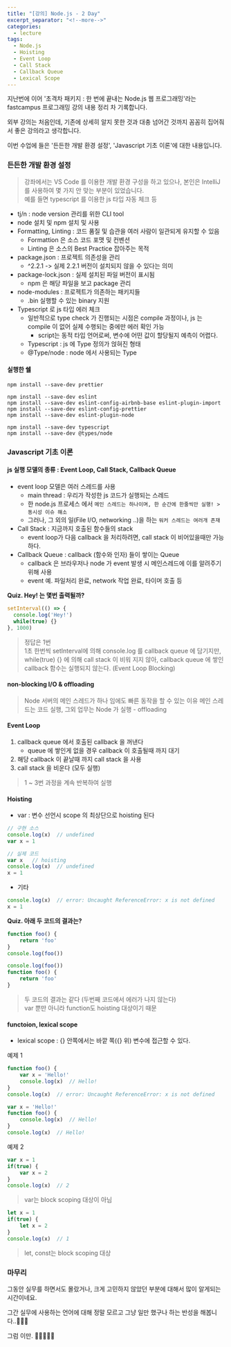 ```yaml
---
title: "[강의] Node.js - 2 Day"
excerpt_separator: "<!--more-->"
categories:
  - lecture
tags:
  - Node.js
  - Hoisting
  - Event Loop
  - Call Stack
  - Callback Queue
  - Lexical Scope 
---
```


지난번에 이어 '초격차 패키지 : 한 번에 끝내는 Node.js 웹 프로그래밍'라는 fastcampus 프로그래밍 강의 내용 정리 차 기록합니다.

외부 강의는 처음인데, 기존에 상세히 알지 못한 것과 대충 넘어간 것까지 꼼꼼히 집어줘서 좋은 강의라고 생각합니다.

이번 수업에 들은 '든든한 개발 환경 설정', 'Javascript 기초 이론'에 대한 내용입니다.
<!--more-->
### 든든한 개발 환경 설정

> 강좌에서는 VS Code 를 이용한 개발 환경 구성을 하고 있으나, 본인은 IntelliJ 를 사용하여 몇 가지 안 맞는 부분이 있었습니다.  
> 예를 들면 typescript 를 이용한 js 타입 자동 체크 등

- tj/n : node version 관리를 위한 CLI tool
- node 설치 및 npm 설치 및 사용
- Formatting, Linting : 코드 품질 및 습관을 여러 사람이 일관되게 유지할 수 있음
  - Formattion 은 소스 코드 포맷 및 컨벤션 
  - Linting 은 소스의 Best Practice 잡아주는 목적
- package.json : 프로젝트 의존성을 관리 
  - ^2.2.1 -> 실제 2.2.1 버전이 설치되지 않을 수 있다는 의미
- package-lock.json : 실제 설치된 파일 버전이 표시됨 
  - npm 은 해당 파일을 보고 package 관리
- node-modules : 프로젝트가 의존하는 패키지들 
  - .bin 실행할 수 있는 binary 지원
- Typescript 로 js 타입 에러 체크
  - 일반적으로 type check 가 진행되는 시점은 compile 과정이나, js 는 compile 이 없어 실제 수행되는 중에만 에러 확인 가능
    - script는 동적 타입 언어로써, 변수에 어떤 값이 할당될지 예측이 어렵다.
  - Typescript : js 에 Type 정의가 얹혀진 형태
  - @Type/node : node 에서 사용되는 Type

#### 실행한 쉘
```shell
npm install --save-dev prettier

npm install --save-dev eslint
npm install --save-dev eslint-config-airbnb-base eslint-plugin-import
npm install --save-dev eslint-config-prettier
npm install --save-dev eslint-plugin-node  

npm install --save-dev typescript
npm install --save-dev @types/node
```
### Javascript 기초 이론
#### js 실행 모델의 종류 : Event Loop, Call Stack, Callback Queue
- event loop 모델은 여러 스레드를 사용
  - main thread : 우리가 작성한 js 코드가 실행되는 스레드
  - 한 node.js 프로세스 에서 `메인 스레드는 하나이며, 한 순간에 한줄씩만 실행! > 동시성 이슈 해소`
  - 그러나, 그 외의 일(File I/O, networking ..)을 하는 `워커 스레드는 여러개 존재`
- Call Stack : 지금까지 호출된 함수들의 stack
  - event loop가 다음 callback 을 처리하려면, call stack 이 비어있을때만 가능하다.
- Callback Queue : callback (함수와 인자) 들이 쌓이는 Queue
  - callback 은 브라우저나 node 가 event 발생 시 메인스레드에 이를 알려주기 위해 사용
  - event 예. 파일처리 완료, network 작업 완료, 타이머 호출 등

**Quiz. Hey! 는 몇번 출력될까?**
```javascript
setInterval(() => {
  console.log('Hey!')
  while(true) {}
}, 1000)
```
> 정답은 1번  
> 1초 한번씩 setInterval에 의해 console.log 를 callback queue 에 담기지만,  
> while(true) {} 에 의해 call stack 이 비워 지지 않아, callback queue 에 쌓인 callback 함수는 실행되지 않는다. (Event Loop Blocking)  

#### non-blocking I/O & offloading
> Node 서버의 메인 스레드가 하나 임에도 빠른 동작을 할 수 있는 이유
> 메인 스레드는 코드 실행, 그외 업무는 Node 가 실행 - offloading

#### Event Loop
1. callback queue 에서 호출된 callback 을 꺼낸다 
   - queue 에 쌓인게 없을 경우 callback 이 호출될때 까지 대기   
2. 해당 callback 이 끝날때 까지 call stack 을 사용
3. call stack 을 비운다 (모두 실행)
> 1 ~ 3번 과정을 계속 반복하여 실행

#### Hoisting
- var : 변수 선언시 scope 의 최상단으로 hoisting 된다  
```javascript
// 구현 소스
console.log(x)  // undefined
var x = 1
```
```javascript
// 실제 코드
var x   // hoisting
console.log(x)  // undefined
x = 1
```
- 기타
```javascript
console.log(x)  // error: Uncaught ReferenceError: x is not defined
x = 1
```

**Quiz. 아래 두 코드의 결과는?**
```javascript
function foo() {
    return 'foo'
} 
console.log(foo())
```
```javascript
console.log(foo())
function foo() {
    return 'foo'
} 
```
> 두 코드의 결과는 같다 (두번째 코드에서 에러가 나지 않는다)  
> var 뿐만 아니라 function도 hoisting 대상이기 때문

#### functoion, lexical scope
- lexical scope : {} 안쪽에서는 바깥 쪽({} 위) 변수에 접근할 수 있다.
  
예제 1
```javascript
function foo() {
    var x = 'Hello!'
    console.log(x)  // Hello!
} 
console.log(x)  // error: Uncaught ReferenceError: x is not defined
```
```javascript
var x = 'Hello!'
function foo() {
    console.log(x)  // Hello!
} 
console.log(x)  // Hello!
```
예제 2
```javascript
var x = 1
if(true) {
    var x = 2
}
console.log(x)  // 2
```
> var는 block scoping 대상이 아님

```javascript
let x = 1
if(true) {
    let x = 2
}
console.log(x)  // 1
```
> let, const는 block scoping 대상

### 마무리
그동안 실무를 하면서도 몰랐거나, 크게 고민하지 않았던 부분에 대해서 많이 알게되는 시간이네요.

그간 실무에 사용하는 언어에 대해 정말 모르고 그냥 일만 했구나 하는 반성을 해봅니다..🤦🏻‍♂️

그럼 이만. 🥕👋🏼🖐🏼